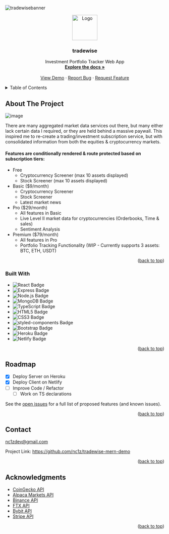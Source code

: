 <a name="readme-top"></a>

<!-- PROJECT LOGO -->
![tradewisebanner](https://user-images.githubusercontent.com/111836326/195963686-30870b98-6022-4fe4-a6d6-f5966585b5a4.png)
<br />

<div align="center">
  <a href="https://github.com/nc1z/tradewise-mern-demo/">
  <img src="https://user-images.githubusercontent.com/111836326/195963831-76301651-ac10-4aea-b9db-b2164e945e77.png" alt="Logo" width="80" height="80">
  </a>
<h3 align="center">tradewise</h3>

  <p align="center">
    Investment Portfolio Tracker Web App
    <br />
    <a href="https://github.com/nc1z/tradewise-mern-demo/"><strong>Explore the docs »</strong></a>
    <br />
    <br />
    <a href="https://github.com/nc1z/tradewise-mern-demo/">View Demo</a>
    ·
    <a href="https://github.com/nc1z/tradewise-mern-demo//issues">Report Bug</a>
    ·
    <a href="https://github.com/nc1z/tradewise-mern-demo//issues">Request Feature</a>
  </p>
</div>

<!-- TABLE OF CONTENTS -->
<details>
  <summary>Table of Contents</summary>
  <ol>
    <li>
      <a href="#about-the-project">About The Project</a>
      <ul>
        <li><a href="#built-with">Built With</a></li>
      </ul>
    </li>
    <li>
      <a href="#getting-started">Getting Started</a>
      <ul>
        <li><a href="#prerequisites">Prerequisites</a></li>
        <li><a href="#installation">Installation</a></li>
      </ul>
    </li>
    <li><a href="#usage">Usage</a></li>
    <li><a href="#roadmap">Roadmap</a></li>
    <li><a href="#contributing">Contributing</a></li>
    <li><a href="#license">License</a></li>
    <li><a href="#contact">Contact</a></li>
    <li><a href="#acknowledgments">Acknowledgments</a></li>
  </ol>
</details>

<!-- ABOUT THE PROJECT -->
## About The Project

![image](https://user-images.githubusercontent.com/111836326/195963475-2ff0d3c5-9ebe-42f4-a4fa-675132cc7b73.png)

There are many aggregated market data services out there, but many either lack certain data I required, or they are held behind a massive paywall. This inspired me to re-create a trading/investment subscription service, but with consolidated information from both the equities & cryptocurrency markets.

<h4>Features are conditionally rendered & route protected based on subscription tiers:</h4>

- Free
  - Cryptocurrency Screener (max 10 assets displayed)
  - Stock Screener (max 10 assets displayed)
- Basic ($9/month)
  - Cryptocurrency Screener
  - Stock Screener
  - Latest market news
- Pro ($29/month)
  - All features in Basic
  - Live Level II market data for cryptocurrencies (Orderbooks, Time & sales)
  - Sentiment Analysis
- Premium ($79/month)
  - All features in Pro
  - Portfolio Tracking Functionality (WIP - Currently supports 3 assets: BTC, ETH, USDT)
  
<p align="right">(<a href="#readme-top">back to top</a>)</p>


<!-- BUILT WITH -->
### Built With

* ![React Badge](https://img.shields.io/badge/React-61DAFB?logo=react&logoColor=000&style=for-the-badge)
* ![Express Badge](https://img.shields.io/badge/Express-000?logo=express&logoColor=fff&style=for-the-badge)
* ![Node.js Badge](https://img.shields.io/badge/Node.js-393?logo=nodedotjs&logoColor=fff&style=for-the-badge)
* ![MongoDB Badge](https://img.shields.io/badge/MongoDB-47A248?logo=mongodb&logoColor=fff&style=for-the-badge)
* ![TypeScript Badge](https://img.shields.io/badge/TypeScript-3178C6?logo=typescript&logoColor=fff&style=for-the-badge)
* ![HTML5 Badge](https://img.shields.io/badge/HTML5-E34F26?logo=html5&logoColor=fff&style=for-the-badge)
* ![CSS3 Badge](https://img.shields.io/badge/CSS3-1572B6?logo=css3&logoColor=fff&style=for-the-badge)
* ![styled-components Badge](https://img.shields.io/badge/styled--components-DB7093?logo=styledcomponents&logoColor=fff&style=for-the-badge)
* ![Bootstrap Badge](https://img.shields.io/badge/Bootstrap-7952B3?logo=bootstrap&logoColor=fff&style=for-the-badge)
* ![Heroku Badge](https://img.shields.io/badge/Heroku-430098?logo=heroku&logoColor=fff&style=for-the-badge)
* ![Netlify Badge](https://img.shields.io/badge/Netlify-00C7B7?logo=netlify&logoColor=fff&style=for-the-badge)


<p align="right">(<a href="#readme-top">back to top</a>)</p>


<!-- ROADMAP -->
## Roadmap

- [X] Deploy Server on Heroku
- [X] Deploy Client on Netlify
- [ ] Improve Code / Refactor
    - [ ] Work on TS declarations

See the [open issues](https://github.com/github_username/repo_name/issues) for a full list of proposed features (and known issues).

<p align="right">(<a href="#readme-top">back to top</a>)</p>

<!-- CONTACT -->
## Contact

nc1zdev@gmail.com

Project Link: https://github.com/nc1z/tradewise-mern-demo

<p align="right">(<a href="#readme-top">back to top</a>)</p>


<!-- ACKNOWLEDGMENTS -->
## Acknowledgments

* <a href="https://www.coingecko.com/en/api/documentation">CoinGecko API</a>
* <a href="https://alpaca.markets/docs/introduction/n">Alpaca Markets API</a>
* <a href="https://binance-docs.github.io/apidocs/spot/en/#change-log">Binance API</a>
* <a href="https://docs.ftx.com/#overview">FTX API</a>
* <a href="https://bybit-exchange.github.io/docs/futuresV2/inverse/#t-introduction">Bybit API</a>
* <a href="https://stripe.com/docs/api">Stripe API</a>


<p align="right">(<a href="#readme-top">back to top</a>)</p>


